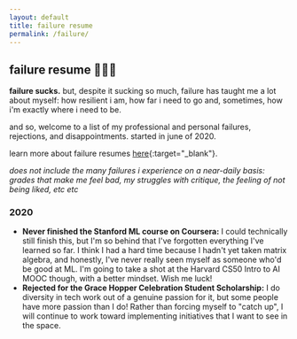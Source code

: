 ```yaml
---
layout: default
title: failure resume
permalink: /failure/
---
```


## failure resume 🤷🏻‍♀️
**failure sucks.** but, despite it sucking so much, failure has taught me a lot about myself: how resilient i am, how far i need to go and, sometimes, how i'm exactly where i need to be.

and so, welcome to a list of my professional and personal failures, rejections, and disappointments. started in june of 2020. 

learn more about failure resumes [here](https://www.mentalfloss.com/article/573154/failure-resume-benefits){:target="_blank"}.

_does not include the many failures i experience on a near-daily basis: grades that make me feel bad, my struggles with critique, the feeling of not being liked, etc etc_

### 2020
- **Never finished the Stanford ML course on Coursera:** I could technically still finish this, but I'm so behind that I've forgotten everything I've learned so far. I think I had a hard time because I hadn't yet taken matrix algebra, and honestly, I've never really seen myself as someone who'd be good at ML. I'm going to take a shot at the Harvard CS50 Intro to AI MOOC though, with a better mindset. Wish me luck!
- **Rejected for the Grace Hopper Celebration Student Scholarship:** I do diversity in tech work out of a genuine passion for it, but some people have more passion than I do! Rather than forcing myself to "catch up", I will continue to work toward implementing initiatives that I want to see in the space.